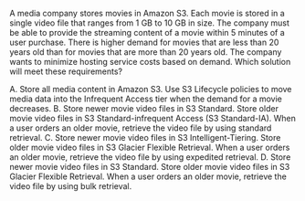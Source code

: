A media company stores movies in Amazon S3. Each movie is stored in a single video file that ranges from 1 GB to 10 GB in size. The company must be able to provide the streaming content of a movie within 5 minutes of a user purchase. There is higher demand for movies that are less than 20 years old than for movies that are more than 20 years old. The company wants to minimize hosting service costs based on demand. Which solution will meet these requirements? 

A. Store all media content in Amazon S3. Use S3 Lifecycle policies to move media data into the Infrequent Access tier when the demand for a movie decreases. 
B. Store newer movie video files in S3 Standard. Store older movie video files in S3 Standard-infrequent Access (S3 Standard-IA). When a user orders an older movie, retrieve the video file by using standard retrieval. 
C. Store newer movie video files in S3 Intelligent-Tiering. Store older movie video files in S3 Glacier Flexible Retrieval. When a user orders an older movie, retrieve the video file by using expedited retrieval. 
D. Store newer movie video files in S3 Standard. Store older movie video files in S3 Glacier Flexible Retrieval. When a user orders an older movie, retrieve the video file by using bulk retrieval.
